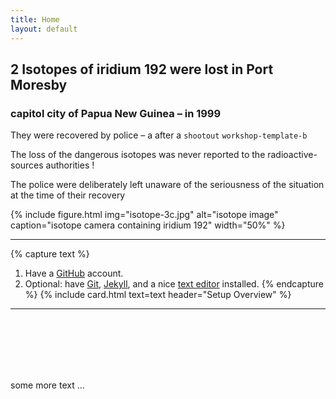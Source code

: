 ```yaml
---
title: Home
layout: default
---
```

## 2 Isotopes of iridium 192 were lost in Port Moresby
### capitol city of Papua New Guinea – in 1999

They were recovered by police – a after a `shootout` `workshop-template-b`

The loss of the dangerous isotopes was never reported to the radioactive-sources authorities !

The police were deliberately left unaware of the seriousness of the situation at the time of their recovery


{% include figure.html img="isotope-3c.jpg" alt="isotope image" caption="isotope camera containing iridium 192" width="50%" %}

---------------

{% capture text %}
1. Have a [GitHub](https://github.com) account.
2. Optional: have [Git](https://git-scm.com/), [Jekyll](https://jekyllrb.com/), and a nice [text editor](https://code.visualstudio.com/) installed.
{% endcapture %}
{% include card.html text=text header="Setup Overview" %}

-------------

<br/>
<br/>
<br/>
<br/>
<br/>


some more text ...
